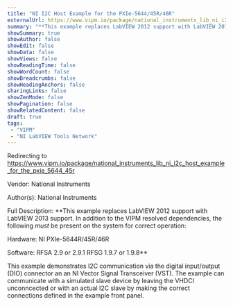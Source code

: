 ```yaml
---
title: "NI I2C Host Example for the PXIe-5644/45R/46R"
externalUrl: https://www.vipm.io/package/national_instruments_lib_ni_i2c_host_example_for_the_pxie_5644_45r
summary: "**This example replaces LabVIEW 2012 support with LabVIEW 2013 support."
showSummary: true
showAuthor: false
showEdit: false
showData: false
showViews: false
showReadingTime: false
showWordCount: false
showBreadcrumbs: false
showHeadingAnchors: false
sharingLinks: false
showZenMode: false
showPagination: false
showRelatedContent: false
draft: true
tags:
 - "VIPM"
 - "NI LabVIEW Tools Network"
---
```


Redirecting to https://www.vipm.io/package/national_instruments_lib_ni_i2c_host_example_for_the_pxie_5644_45r

Vendor: National Instruments

Author(s): National Instruments
 
Full Description:
**This example replaces LabVIEW 2012 support with LabVIEW 2013 support.  In addition to the VIPM resolved dependencies, the following *must* be present on the system for correct operation:

Hardware:
NI PXIe-5644R/45R/46R

Software:
RFSA 2.9 or 2.9.1
RFSG 1.9.7 or 1.9.8**

This example demonstrates I2C communication via the digital input/output (DIO) connector an an NI Vector Signal Transceiver (VST).  The example can communicate with a simulated slave device by leaving the VHDCI unconncected or with an actual I2C slave by making the correct connections defined in the example front panel.